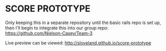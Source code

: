 SCORE PROTOTYPE
===============

Only keeping this in a separate repository until the basic rails repo is set up, then I'll begin to integrate this into our group repo: <https://github.com/Nielson-Casey/Team-3>

Live preview can be viewed: <http://sloveland.github.io/score-prototype>